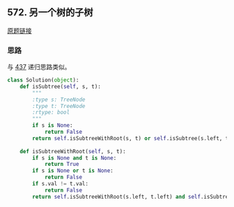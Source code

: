 ## 572. 另一个树的子树

[原题链接](https://leetcode-cn.com/problems/subtree-of-another-tree/description/)

### 思路

与 [437](/tree/437.md) 递归思路类似。

```python
class Solution(object):
    def isSubtree(self, s, t):
        """
        :type s: TreeNode
        :type t: TreeNode
        :rtype: bool
        """
        if s is None:
            return False
        return self.isSubtreeWithRoot(s, t) or self.isSubtree(s.left, t) or self.isSubtree(s.right, t)
        
    def isSubtreeWithRoot(self, s, t):
        if s is None and t is None:
            return True
        if s is None or t is None:
            return False
        if s.val != t.val:
            return False
        return self.isSubtreeWithRoot(s.left, t.left) and self.isSubtreeWithRoot(s.right, t.right)
```